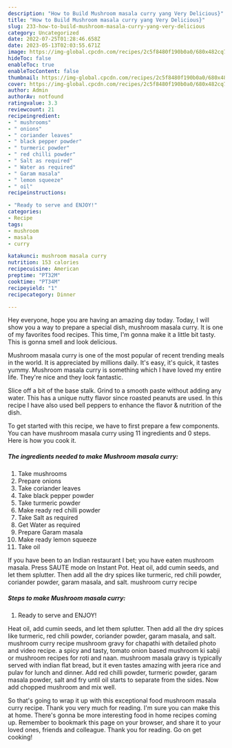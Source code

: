 ```yaml
---
description: "How to Build Mushroom masala curry yang Very Delicious}"
title: "How to Build Mushroom masala curry yang Very Delicious}"
slug: 233-how-to-build-mushroom-masala-curry-yang-very-delicious
category: Uncategorized
date: 2022-07-25T01:28:46.658Z
date: 2023-05-13T02:03:55.671Z
image: https://img-global.cpcdn.com/recipes/2c5f8480f190b0a0/680x482cq70/mushroom-masala-curry-recipe-main-photo.jpg
hideToc: false
enableToc: true
enableTocContent: false
thumbnail: https://img-global.cpcdn.com/recipes/2c5f8480f190b0a0/680x482cq70/mushroom-masala-curry-recipe-main-photo.jpg
cover: https://img-global.cpcdn.com/recipes/2c5f8480f190b0a0/680x482cq70/mushroom-masala-curry-recipe-main-photo.jpg
author: Admin
authorAv: notfound
ratingvalue: 3.3
reviewcount: 21
recipeingredient:
- " mushrooms"
- " onions"
- " coriander leaves"
- " black pepper powder"
- " turmeric powder"
- " red chilli powder"
- " Salt as required"
- " Water as required"
- " Garam masala"
- " lemon squeeze"
- " oil"
recipeinstructions:

- "Ready to serve and ENJOY!"
categories:
- Recipe
tags:
- mushroom
- masala
- curry

katakunci: mushroom masala curry 
nutrition: 153 calories
recipecuisine: American
preptime: "PT32M"
cooktime: "PT34M"
recipeyield: "1"
recipecategory: Dinner

---
```



Hey everyone, hope you are having an amazing day today. Today, I will show you a way to prepare a special dish, mushroom masala curry. It is one of my favorites food recipes. This time, I'm gonna make it a little bit tasty. This is gonna smell and look delicious.

Mushroom masala curry is one of the most popular of recent trending meals in the world. It is appreciated by millions daily. It's easy, it's quick, it tastes yummy. Mushroom masala curry is something which I have loved my entire life. They're nice and they look fantastic.

Slice off a bit of the base stalk. Grind to a smooth paste without adding any water. This has a unique nutty flavor since roasted peanuts are used. In this recipe I have also used bell peppers to enhance the flavor &amp; nutrition of the dish.


To get started with this recipe, we have to first prepare a few components. You can have mushroom masala curry using 11 ingredients and 0 steps. Here is how you cook it.

<!--inarticleads1-->

##### The ingredients needed to make Mushroom masala curry:

1. Take  mushrooms
1. Prepare  onions
1. Take  coriander leaves
1. Take  black pepper powder
1. Take  turmeric powder
1. Make ready  red chilli powder
1. Take  Salt as required
1. Get  Water as required
1. Prepare  Garam masala
1. Make ready  lemon squeeze
1. Take  oil


If you have been to an Indian restaurant I bet; you have eaten mushroom masala. Press SAUTE mode on Instant Pot. Heat oil, add cumin seeds, and let them splutter. Then add all the dry spices like turmeric, red chili powder, coriander powder, garam masala, and salt. mushroom curry recipe 

<!--inarticleads2-->

##### Steps to make Mushroom masala curry:


1. Ready to serve and ENJOY!

Heat oil, add cumin seeds, and let them splutter. Then add all the dry spices like turmeric, red chili powder, coriander powder, garam masala, and salt. mushroom curry recipe mushroom gravy for chapathi with detailed photo and video recipe. a spicy and tasty, tomato onion based mushroom ki sabji or mushroom recipes for roti and naan. mushroom masala gravy is typically served with indian flat bread, but it even tastes amazing with jeera rice and pulav for lunch and dinner. Add red chilli powder, turmeric powder, garam masala powder, salt and fry until oil starts to separate from the sides. Now add chopped mushroom and mix well. 

So that's going to wrap it up with this exceptional food mushroom masala curry recipe. Thank you very much for reading. I'm sure you can make this at home. There's gonna be more interesting food in home recipes coming up. Remember to bookmark this page on your browser, and share it to your loved ones, friends and colleague. Thank you for reading. Go on get cooking!
